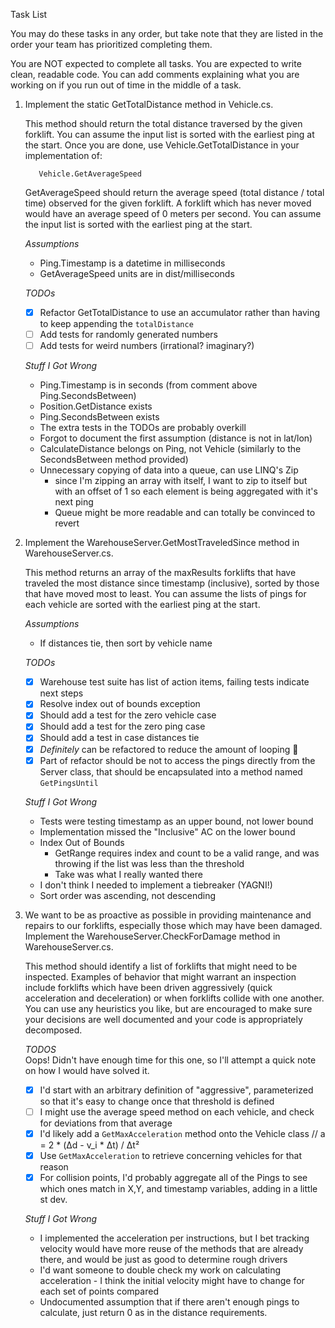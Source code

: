 Task List

You may do these tasks in any order, but take note that they are listed in
the order your team has prioritized completing them.

You are NOT expected to complete all tasks. You are expected to write clean,
readable code. You can add comments explaining what you are working on if you
run out of time in the middle of a task.

1. Implement the static GetTotalDistance method in Vehicle.cs.

    This method should return the total distance traversed by the given
    forklift. You can assume the input list is sorted with the earliest ping at
    the start. Once you are done, use Vehicle.GetTotalDistance in your
    implementation of:

          Vehicle.GetAverageSpeed

    GetAverageSpeed should return the average speed (total distance / total
    time) observed for the given forklift. A forklift which has never moved
    would have an average speed of 0 meters per second. You can assume the input
    list is sorted with the earliest ping at the start.
   
    *Assumptions*
    - Ping.Timestamp is a datetime in milliseconds
    - GetAverageSpeed units are in dist/milliseconds

    *TODOs*
    - [X] Refactor GetTotalDistance to use an accumulator rather than having to keep appending the `totalDistance`
    - [ ] Add tests for randomly generated numbers 
    - [ ] Add tests for weird numbers (irrational? imaginary?)

    *Stuff I Got Wrong*
   - Ping.Timestamp is in seconds (from comment above Ping.SecondsBetween)
   - Position.GetDistance exists
   - Ping.SecondsBetween exists
   - The extra tests in the TODOs are probably overkill
   - Forgot to document the first assumption (distance is not in lat/lon)
   - CalculateDistance belongs on Ping, not Vehicle (similarly to the SecondsBetween method provided) 
   - Unnecessary copying of data into a queue, can use LINQ's Zip 
     - since I'm zipping an array with itself, I want to zip to itself but with an offset of 1 so each element is being aggregated with it's next ping
     - Queue might be more readable and can totally be convinced to revert

2. Implement the WarehouseServer.GetMostTraveledSince method in
    WarehouseServer.cs.

    This method returns an array of the maxResults forklifts that have
    traveled the most distance since timestamp (inclusive), sorted by those that
    have moved most to least. You can assume the lists of pings for each vehicle
    are sorted with the earliest ping at the start.

   *Assumptions*
    - If distances tie, then sort by vehicle name

   *TODOs*
    - [X] Warehouse test suite has list of action items, failing tests indicate next steps
    - [X] Resolve index out of bounds exception
    - [X] Should add a test for the zero vehicle case
    - [X] Should add a test for the zero ping case
    - [X] Should add a test in case distances tie
    - [X] _Definitely_ can be refactored to reduce the amount of looping 😬
    - [X] Part of refactor should be not to access the pings directly from the Server class, that should be encapsulated into a method named `GetPingsUntil`

    *Stuff I Got Wrong*
   - Tests were testing timestamp as an upper bound, not lower bound
   - Implementation missed the "Inclusive" AC on the lower bound
   - Index Out of Bounds 
     - GetRange requires index and count to be a valid range, and was throwing if the list was less than the threshold
     - Take was what I really wanted there 
   - I don't think I needed to implement a tiebreaker (YAGNI!)
   - Sort order was ascending, not descending

3. We want to be as proactive as possible in providing maintenance and repairs
    to our forklifts, especially those which may have been damaged. Implement
    the WarehouseServer.CheckForDamage method in WarehouseServer.cs.

    This method should identify a list of forklifts that might need to be
    inspected. Examples of behavior that might warrant an inspection include
    forklifts which have been driven aggressively (quick acceleration and
    deceleration) or when forklifts collide with one another. You can use any
    heuristics you like, but are encouraged to make sure your decisions are well
    documented and your code is appropriately decomposed.

   *TODOS*  
    Oops! Didn't have enough time for this one, so I'll attempt a quick note on how I would have solved it. 
    - [X] I'd start with an arbitrary definition of "aggressive", parameterized so that it's easy to change once that threshold is defined
    - [ ] I might use the average speed method on each vehicle, and check for deviations from that average
    - [X] I'd likely add a `GetMaxAcceleration` method onto the Vehicle class // a = 2 * (Δd - v_i * Δt) / Δt²
    - [X] Use `GetMaxAcceleration` to retrieve concerning vehicles for that reason
    - [X] For collision points, I'd probably aggregate all of the Pings to see which ones match in X,Y, and timestamp variables, adding in a little st dev.

   *Stuff I Got Wrong*
   - I implemented the acceleration per instructions, but I bet tracking velocity would have more reuse of the methods that are already there, and would be just as good to determine rough drivers
   - I'd want someone to double check my work on calculating acceleration - I think the initial velocity might have to change for each set of points compared 
   - Undocumented assumption that if there aren't enough pings to calculate, just return 0 as in the distance requirements. 
